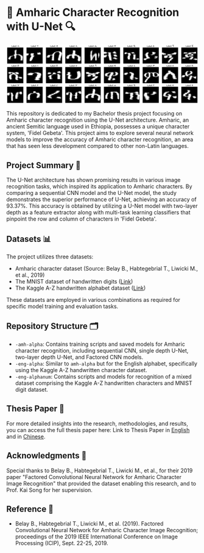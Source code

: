 # 📜 Amharic Character Recognition with U-Net 🔍

![Amharic Character Recognition Results](_cotet/download.png)

This repository is dedicated to my Bachelor thesis project focusing on Amharic character recognition using the U-Net architecture. Amharic, an ancient Semitic language used in Ethiopia, possesses a unique character system, 'Fidel Gebeta'. This project aims to explore several neural network models to improve the accuracy of Amharic character recognition, an area that has seen less development compared to other non-Latin languages.

## Project Summary 📝

The U-Net architecture has shown promising results in various image recognition tasks, which inspired its application to Amharic characters. By comparing a sequential CNN model and the U-Net model, the study demonstrates the superior performance of U-Net, achieving an accuracy of 93.37%. This accuracy is obtained by utilizing a U-Net model with two-layer depth as a feature extractor along with multi-task learning classifiers that pinpoint the row and column of characters in 'Fidel Gebeta'.

## Datasets 📊

The project utilizes three datasets:
- Amharic character dataset (Source: Belay B., Habtegebrial T., Liwicki M., et al., 2019)
- The MNIST dataset of handwritten digits ([Link](https://www.kaggle.com/datasets/hojjatk/mnist-dataset))
- The Kaggle A-Z handwritten alphabet dataset ([Link](https://www.kaggle.com/datasets/sachinpatel21/az-handwritten-alphabets-in-csv-format))

These datasets are employed in various combinations as required for specific model training and evaluation tasks.

## Repository Structure 🗂️

- `-amh-alpha`: Contains training scripts and saved models for Amharic character recognition, including sequential CNN, single depth U-Net, two-layer depth U-Net, and Factored CNN models.
- `-eng-alpha`: Similar to `amh-alpha` but for the English alphabet, specifically using the Kaggle A-Z handwritten character dataset.
- `-eng-alphanum`: Contains scripts and models for recognition of a mixed dataset comprising the Kaggle A-Z handwritten characters and MNIST digit dataset.

## Thesis Paper 📄

For more detailed insights into the research, methodologies, and results, you can access the full thesis paper here: Link to Thesis Paper in [English](https://1drv.ms/b/s!AswhMUPKWLZyo105oCJhFD1AT8-1?e=LgX47V) and in [Chinese](https://1drv.ms/b/s!AswhMUPKWLZyo1s6oZNWg4w0v4Gt?e=ym3g8c).

## Acknowledgments 🙏

Special thanks to Belay B., Habtegebrial T., Liwicki M., et al., for their 2019 paper "Factored Convolutional Neural Network for Amharic Character Image Recognition" that provided the dataset enabling this research, and to Prof. Kai Song for her supervision.

## Reference 📖

- Belay B., Habtegebrial T., Liwicki M., et al. (2019). Factored Convolutional Neural Network for Amharic Character Image Recognition; proceedings of the 2019 IEEE International Conference on Image Processing (ICIP), Sept. 22-25, 2019.
